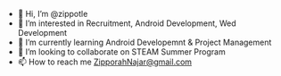 - 👋 Hi, I’m @zippotle
- 👀 I’m interested in Recruitment, Android Development, Wed Development
- 🌱 I’m currently learning Android Developemnt & Project Management 
- 💞️ I’m looking to collaborate on STEAM Summer Program
- 📫 How to reach me ZipporahNajar@gmail.com

<!---
zippotle/zippotle is a ✨ special ✨ repository because its `README.md` (this file) appears on your GitHub profile.
You can click the Preview link to take a look at your changes.
--->
